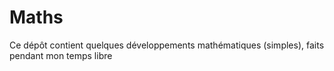 # Maths
Ce dépôt contient quelques développements mathématiques (simples), faits pendant mon temps libre

